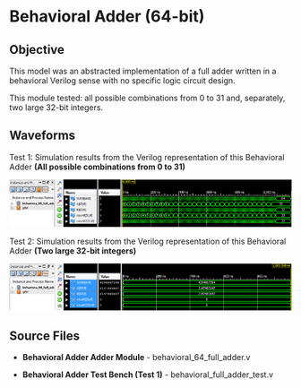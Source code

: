 # Behavioral Adder (64-bit)

## Objective

This model was an abstracted implementation of a full adder written in a behavioral Verilog sense with no specific logic circuit design.

This module tested: all possible combinations from 0 to 31 and, separately, two large 32-bit integers. 

## Waveforms

Test 1: Simulation results from the Verilog representation of this Behavioral Adder **(All possible combinations from 0 to 31)**

![Project 4 Waveform for Test 1](/Project%204%20-%2064-Bit%20Adder/behavioral_adder_64/Simulation%20Waveforms/project4_test_E.png)

Test 2: Simulation results from the Verilog representation of this Behavioral Adder **(Two large 32-bit integers)**

![Project 4 Waveform for Test 2](/Project%204%20-%2064-Bit%20Adder/behavioral_adder_64/Simulation%20Waveforms/project4_test_F.png)

## Source Files

- **Behavioral Adder Adder Module** - behavioral_64_full_adder.v

- **Behavioral Adder Test Bench (Test 1)** - behavioral_full_adder_test.v
